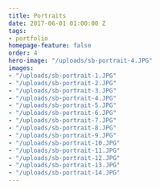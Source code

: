 ```yaml
---
title: Portraits
date: 2017-06-01 01:00:00 Z
tags:
- portfolio
homepage-feature: false
order: 4
hero-image: "/uploads/sb-portrait-4.JPG"
images:
- "/uploads/sb-portrait-1.JPG"
- "/uploads/sb-portrait-2.JPG"
- "/uploads/sb-portrait-3.JPG"
- "/uploads/sb-portrait-4.JPG"
- "/uploads/sb-portrait-5.JPG"
- "/uploads/sb-portrait-6.JPG"
- "/uploads/sb-portrait-7.JPG"
- "/uploads/sb-portrait-8.JPG"
- "/uploads/sb-portrait-9.JPG"
- "/uploads/sb-portrait-10.JPG"
- "/uploads/sb-portrait-11.JPG"
- "/uploads/sb-portrait-12.JPG"
- "/uploads/sb-portrait-13.JPG"
- "/uploads/sb-portrait-14.JPG"
---
```


